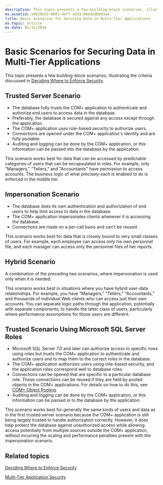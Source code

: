 ```yaml
---
description: This topic presents a few building-block scenarios, illustrating the criteria discussed in Deciding Where to Enforce Security.
ms.assetid: e9820e53-8891-4bff-a333-00ad2dbb03a4
title: Basic Scenarios for Securing Data in Multi-Tier Applications
ms.topic: article
ms.date: 05/31/2018
---
```


# Basic Scenarios for Securing Data in Multi-Tier Applications

This topic presents a few building-block scenarios, illustrating the criteria discussed in [Deciding Where to Enforce Security](deciding-where-to-enforce-security.md).

## Trusted Server Scenario

-   The database fully trusts the COM+ application to authenticate and authorize end users to access data in the database.
-   Preferably, the database is secured against any access except through the application.
-   The COM+ application uses role-based security to authorize users.
-   Connections are opened under the COM+ application's identity and are fully poolable.
-   Auditing and logging can be done by the COM+ application, or this information can be passed into the database by the application.

This scenario works best for data that can be accessed by predictable categories of users that can be encapsulated in roles. For example, only "Managers," "Tellers," and "Accountants" have permission to access accounts. The business logic of what precisely each is enabled to do is enforced in the middle tier.

## Impersonation Scenario

-   The database does its own authentication and authorization of end users to help limit access to data in the database.
-   The COM+ application impersonates clients whenever it is accessing the database.
-   Connections are made on a per-call basis and can't be reused.

This scenario works best for data that is closely bound to very small classes of users. For example, each employee can access only his own personnel file, and each manager can access only the personnel files of her reports.

## Hybrid Scenario

A combination of the preceding two scenarios, where impersonation is used only when it is needed.

This scenario works best in situations where you have hybrid user-data relationships. For example, you have "Managers," "Tellers," "Accountants," and thousands of individual Web clients who can access just their own accounts. You can separate logic paths through the application, potentially with separate components, to handle the latter class of users, particularly where performance assumptions for those users are different.

## Trusted Scenario Using Microsoft SQL Server Roles

-   Microsoft SQL Server 7.0 and later can authorize access to specific rows using roles but trusts the COM+ application to authenticate and authorize users and to map them to the correct roles in the database.
-   The COM+ application authorizes users using role-based security, and the application roles correspond well to database roles.
-   Connections can be opened that are specific to a particular database role. These connections can be reused if they are held by pooled objects in the COM+ applications. For details on how to do this, see [COM+ Object Pooling](com--object-pooling.md).
-   Auditing and logging can be done by the COM+ application, or this information can be passed in to the database by the application.

This scenario works best for generally the same kinds of users and data as in the first trusted server scenario because the COM+ application is still being largely trusted to handle authorization correctly. However, it does help protect the database against unauthorized access while allowing access potentially from multiple sources outside the COM+ application, without incurring the scaling and performance penalties present with the impersonation scenario.

## Related topics

<dl> <dt>

[Deciding Where to Enforce Security](deciding-where-to-enforce-security.md)
</dt> <dt>

[Multi-Tier Application Security](multi-tier-application-security.md)
</dt> </dl>

 

 



